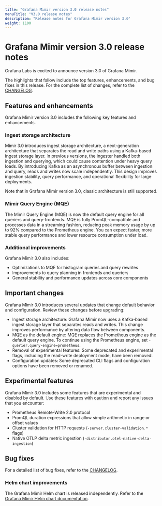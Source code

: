 ```yaml
---
title: "Grafana Mimir version 3.0 release notes"
menuTitle: "V3.0 release notes"
description: "Release notes for Grafana Mimir version 3.0"
weight: 1100
---
```


# Grafana Mimir version 3.0 release notes

<!-- vale Grafana.GoogleWill = NO -->
<!-- vale Grafana.Timeless = NO -->
<!-- Release notes are often future focused -->

Grafana Labs is excited to announce version 3.0 of Grafana Mimir.

The highlights that follow include the top features, enhancements, and bug fixes in this release. For the complete list of changes, refer to the [CHANGELOG](https://github.com/grafana/mimir/blob/main/CHANGELOG.md).

## Features and enhancements

Grafana Mimir version 3.0 includes the following key features and enhancements.

### Ingest storage architecture

Mimir 3.0 introduces ingest storage architecture, a next-generation architecture that separates the read and write paths using a Kafka-based ingest storage layer. In previous versions, the ingester handled both ingestion and querying, which could cause contention under heavy query loads. By introducing Kafka as an asynchronous buffer between ingestion and query, reads and writes now scale independently. This design improves ingestion stability, query performance, and operational flexibility for large deployments.

Note that in Grafana Mimir version 3.0, classic architecture is still supported.

### Mimir Query Engine (MQE)

The Mimir Query Engine (MQE) is now the default query engine for all queriers and query-frontends. MQE is fully PromQL-compatible and processes data in a streaming fashion, reducing peak memory usage by up to 92% compared to the Prometheus engine. You can expect faster, more stable query performance and lower resource consumption under load.

### Additional improvements

Grafana Mimir 3.0 also includes:

- Optimizations to MQE for histogram queries and query rewrites
- Improvements to query planning in frontends and queriers
- General stability and performance updates across core components

## Important changes

Grafana Mimir 3.0 introduces several updates that change default behavior and configuration. Review these changes before upgrading:

- Ingest storage architecture: Grafana Mimir now uses a Kafka-based ingest storage layer that separates reads and writes. This change improves performance by altering data flow between components.
- MQE as the default engine: MQE replaces the Prometheus engine as the default query engine. To continue using the Prometheus engine, set `-querier.query-engine=prometheus`.
- Removal of experimental features: Some deprecated and experimental flags, including the read-write deployment mode, have been removed.
- Configuration updates: Some deprecated CLI flags and configuration options have been removed or renamed.

## Experimental features

Grafana Mimir 3.0 includes some features that are experimental and disabled by default. Use these features with caution and report any issues that you encounter:

- Prometheus Remote-Write 2.0 protocol
- PromQL duration expressions that allow simple arithmetic in range or offset values
- Cluster validation for HTTP requests (`-server.cluster-validation.*` flags)
- Native OTLP delta metric ingestion (`-distributor.otel-native-delta-ingestion`)

## Bug fixes

For a detailed list of bug fixes, refer to the [CHANGELOG](https://github.com/grafana/mimir/blob/main/CHANGELOG.md).

### Helm chart improvements

The Grafana Mimir Helm chart is released independently. Refer to the [Grafana Mimir Helm chart documentation](https://grafana.com/docs/helm-charts/mimir-distributed/latest/).
